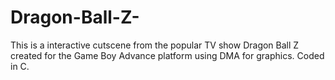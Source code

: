# Dragon-Ball-Z-
This is a interactive cutscene from the popular TV show Dragon Ball Z created for the Game Boy Advance platform using DMA for graphics. Coded in C.
